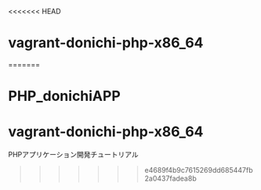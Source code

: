 <<<<<<< HEAD
# vagrant-donichi-php-x86_64
=======
# PHP_donichiAPP
# vagrant-donichi-php-x86_64
PHPアプリケーション開発チュートリアル
>>>>>>> e4689f4b9c7615269dd685447fb2a0437fadea8b
